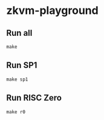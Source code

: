 # zkvm-playground

## Run all

```shell
make
```

## Run SP1

```shell
make sp1
```

## Run RISC Zero

```shell
make r0
```
